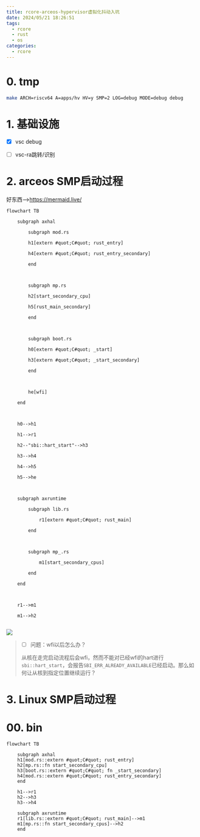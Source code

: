 ```yaml
---
title: rcore-arceos-hypervisor虚拟化抖动入坑
date: 2024/05/21 18:26:51
tags:
  - rcore
  - rust
  - os
categories:
  - rcore
---
```

# 0. tmp

```bash
make ARCH=riscv64 A=apps/hv HV=y SMP=2 LOG=debug MODE=debug debug
```

# 1. 基础设施

- [x] vsc debug
- [ ] vsc-ra跳转/识别


# 2. arceos SMP启动过程

好东西-->https://mermaid.live/

```mermaid
flowchart TB

    subgraph axhal

        subgraph mod.rs

        h1[extern #quot;C#quot; rust_entry]

        h4[extern #quot;C#quot; rust_entry_secondary]

        end

  

        subgraph mp.rs

        h2[start_secondary_cpu]

        h5[rust_main_secondary]

        end

  

        subgraph boot.rs

        h0[extern #quot;C#quot; _start]

        h3[extern #quot;C#quot; _start_secondary]

        end

  

        he[wfi]

    end

  

    h0-->h1

    h1-->r1

    h2--"sbi::hart_start"-->h3

    h3-->h4

    h4-->h5

    h5-->he

  

    subgraph axruntime

        subgraph lib.rs

            r1[extern #quot;C#quot; rust_main]

        end

  

        subgraph mp_.rs

            m1[start_secondary_cpus]

        end

    end

  

    r1-->m1

    m1-->h2
    
```


[![](https://mermaid.ink/img/pako:eNqVU8tuwyAQ_BVre3UiG9t5UKmHttee2lPjyiI2CZYMuBiUpFH-veC8bCVKUyTEDjvs7C6whVwWFDAsKrnKGVHa-3hORardbMx8qUjNPLJmpPJS4R3GycFlMVTN2cHCGV1rqoT38G2kfnzZL54yjc6o0Grz1SHHf5GzhuZSFKR3jIrCJncll7qfCpo12tZzjpHltenKJ7NWiZNS_EtoLqXuSwXXC8naBLqS0S3iPUkwOlstyo7f3VOHw4LB4ImFbpeF1lR7Ew0GKTTzEmPWCjm5FBw1av2RM-NDiNiB5AASB6gL33sPyghdcnqlO1U57zXHDXXrWbj-33W92UVcHl674-YiWrdDyrWFh3vAHWDo-ODdBB84VTapwv6KraOloBm1tQK2ZkEXxFS2eanYWSoxWr5vRA5YK0N9UNIsGeAFqRqLTF0QTV9LYkvgp92aiE8p-fGIhYC3sAYcBsFwjFAcjdAoQUmIkA8bwDEaToNknEwn4TRA0Sja-fDTBgiGE7s9DuIJmqARiiIfaFFqqd72n7r927tf3ds1zg?type=png)](https://mermaid.live/edit#pako:eNqVU8tuwyAQ_BVre3UiG9t5UKmHttee2lPjyiI2CZYMuBiUpFH-veC8bCVKUyTEDjvs7C6whVwWFDAsKrnKGVHa-3hORardbMx8qUjNPLJmpPJS4R3GycFlMVTN2cHCGV1rqoT38G2kfnzZL54yjc6o0Grz1SHHf5GzhuZSFKR3jIrCJncll7qfCpo12tZzjpHltenKJ7NWiZNS_EtoLqXuSwXXC8naBLqS0S3iPUkwOlstyo7f3VOHw4LB4ImFbpeF1lR7Ew0GKTTzEmPWCjm5FBw1av2RM-NDiNiB5AASB6gL33sPyghdcnqlO1U57zXHDXXrWbj-33W92UVcHl674-YiWrdDyrWFh3vAHWDo-ODdBB84VTapwv6KraOloBm1tQK2ZkEXxFS2eanYWSoxWr5vRA5YK0N9UNIsGeAFqRqLTF0QTV9LYkvgp92aiE8p-fGIhYC3sAYcBsFwjFAcjdAoQUmIkA8bwDEaToNknEwn4TRA0Sja-fDTBgiGE7s9DuIJmqARiiIfaFFqqd72n7r927tf3ds1zg)

>- [ ] 问题：wfi以后怎么办？
>
>从核在走完启动流程后会wfi，然而不能对已经wfi的hart进行``sbi::hart_start``，会报告``SBI_ERR_ALREADY_AVAILABLE``已经启动。那么如何让从核到指定位置继续运行？


# 3. Linux SMP启动过程













# 00. bin

```mermaid
flowchart TB
	
	subgraph axhal 
	h1[mod.rs::extern #quot;C#quot; rust_entry]
	h2[mp.rs::fn start_secondary_cpu]
	h3[boot.rs::extern #quot;C#quot; fn _start_secondary]
	h4[mod.rs::extern #quot;C#quot; rust_entry_secondary]
	end

	h1-->r1
	h2-->h3
	h3-->h4

	subgraph axruntime
	r1[lib.rs::extern #quot;C#quot; rust_main]-->m1
	m1[mp.rs::fn start_secondary_cpus]-->h2
	end
	
	
	
```














